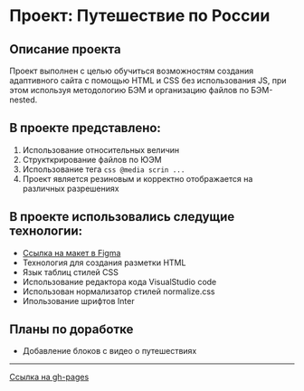 # Проект: Путешествие по России

## Описание проекта

Проект выполнен с целью обучиться возможностям создания адаптивного сайта с помощью HTML и CSS без использования JS, при этом используя методологию БЭМ и организацию файлов по БЭМ-nested.

## В проекте представлено:

1. Использование относительных величин
2. Структкрирование файлов по ЮЭМ
3. Использование тега ```css @media scrin ...```
4. Проект является резиновым и корректно отображается на различных разрешениях

 ## В проекте использовались следущие технологии:

* [Ссылка на макет в Figma](https://www.figma.com/file/5S2WSbEFL6awjVWJ0NWL8Q/Sprint-3_-Russia-_-desktop-mobile?node-id=28503%3A0)
* Технология для создания разметки HTML
* Язык таблиц стилей CSS
* Использование редактора кода VisualStudio code
* Использован нормализатор стилей normalize.css
* Ипользование шрифтов Inter

## Планы по доработке

* Добавление блоков с видео о путешествиях

---

[Ссылка на gh-pages](https://solidfalkon.github.io/russian-travel/index.html)